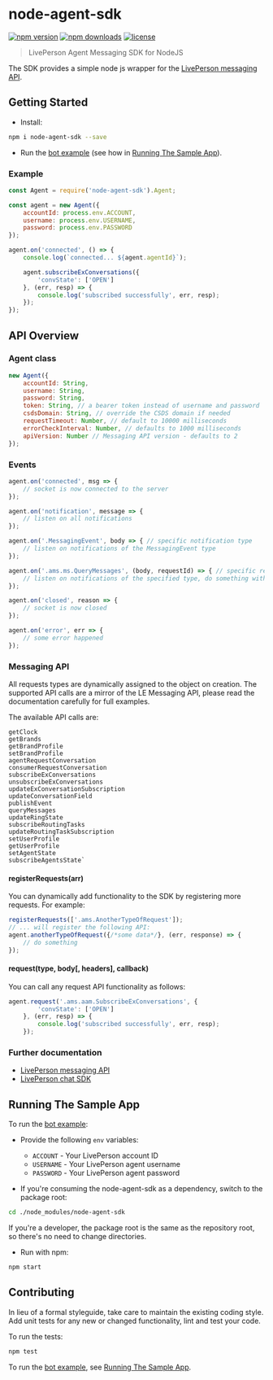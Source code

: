 
# node-agent-sdk

[![npm version](https://img.shields.io/npm/v/node-agent-sdk.svg)](https://img.shields.io/npm/v/node-agent-sdk)
[![npm downloads](https://img.shields.io/npm/dm/node-agent-sdk.svg)](https://img.shields.io/npm/dm/node-agent-sdk.svg)
[![license](https://img.shields.io/npm/l/node-agent-sdk.svg)](LICENSE)

> LivePerson Agent Messaging SDK for NodeJS

The SDK provides a simple node js wrapper for the [LivePerson messaging API][1].


## Getting Started

- Install:

```sh
npm i node-agent-sdk --save
```

- Run the [bot example](/examples/bot.js) (see how in [Running The Sample App](#running-the-sample-app)).


### Example

```javascript
const Agent = require('node-agent-sdk').Agent;

const agent = new Agent({
    accountId: process.env.ACCOUNT,
    username: process.env.USERNAME,
    password: process.env.PASSWORD
});

agent.on('connected', () => {
    console.log(`connected... ${agent.agentId}`);

    agent.subscribeExConversations({
        'convState': ['OPEN']
    }, (err, resp) => {
        console.log('subscribed successfully', err, resp);
    });
});
```


## API Overview


### Agent class

```javascript
new Agent({
    accountId: String,
    username: String,
    password: String,
    token: String, // a bearer token instead of username and password
    csdsDomain: String, // override the CSDS domain if needed
    requestTimeout: Number, // default to 10000 milliseconds
    errorCheckInterval: Number, // defaults to 1000 milliseconds
    apiVersion: Number // Messaging API version - defaults to 2
});
```


### Events

```javascript
agent.on('connected', msg => {
    // socket is now connected to the server
});

agent.on('notification', message => {
    // listen on all notifications
});

agent.on('.MessagingEvent', body => { // specific notification type
    // listen on notifications of the MessagingEvent type
});

agent.on('.ams.ms.QueryMessages', (body, requestId) => { // specific response type
    // listen on notifications of the specified type, do something with the requestId
});

agent.on('closed', reason => {
    // socket is now closed
});

agent.on('error', err => {
    // some error happened
});
```


### Messaging API

All requests types are dynamically assigned to the object on creation.
The supported API calls are a mirror of the LE Messaging API, please read 
the documentation carefully for full examples.

The available API calls are:

```
getClock
getBrands
getBrandProfile
setBrandProfile
agentRequestConversation
consumerRequestConversation
subscribeExConversations
unsubscribeExConversations
updateExConversationSubscription
updateConversationField
publishEvent
queryMessages
updateRingState
subscribeRoutingTasks
updateRoutingTaskSubscription
setUserProfile
getUserProfile
setAgentState
subscribeAgentsState`
```


#### registerRequests(arr)

You can dynamically add functionality to the SDK by registering more requests.
For example:

```javascript
registerRequests(['.ams.AnotherTypeOfRequest']);
// ... will register the following API:
agent.anotherTypeOfRequest({/*some data*/}, (err, response) => {
    // do something
});
```


#### request(type, body[, headers], callback)

You can call any request API functionality as follows:

```javascript
agent.request('.ams.aam.SubscribeExConversations', {
        'convState': ['OPEN']
    }, (err, resp) => {
        console.log('subscribed successfully', err, resp);
    });
```


### Further documentation

- [LivePerson messaging API][1]
- [LivePerson chat SDK][2]


## Running The Sample App

To run the [bot example](/examples/bot.js):

- Provide the following `env` variables:
   - `ACCOUNT` - Your LivePerson account ID
   - `USERNAME` - Your LivePerson agent username
   - `PASSWORD` - Your LivePerson agent password

- If you're consuming the node-agent-sdk as a dependency, switch to the 
package root:

```sh
cd ./node_modules/node-agent-sdk
```

If you're a developer, the package root is the same as the repository root, 
so there's no need to change directories.

- Run with npm:

```sh
npm start
```


## Contributing

In lieu of a formal styleguide, take care to maintain the existing coding 
style. Add unit tests for any new or changed functionality, lint and test your code.

To run the tests:

```sh
npm test
```

To run the [bot example](/examples/bot.js), see [Running The Sample App](#running-the-sample-app).





[1]: http://ec2-54-175-164-201.compute-1.amazonaws.com:4180/v3/consumer-interation-index.html
[2]: https://github.com/LivePersonInc/chat-agent
